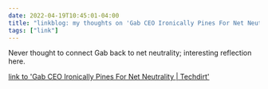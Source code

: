 ```yaml
---
date: 2022-04-19T10:45:01-04:00
title: "linkblog: my thoughts on 'Gab CEO Ironically Pines For Net Neutrality | Techdirt'"
tags: ["link"]
---
```

Never thought to connect Gab back to net neutrality; interesting reflection here.
 
[link to 'Gab CEO Ironically Pines For Net Neutrality | Techdirt'](https://www.techdirt.com/2022/04/19/gab-ceo-ironically-pines-for-net-neutrality/)
